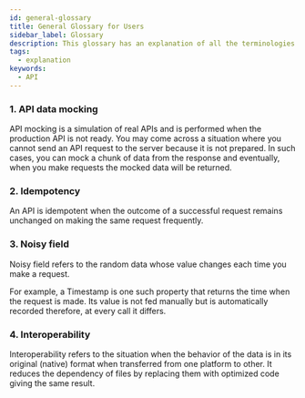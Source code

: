 ```yaml
---
id: general-glossary
title: General Glossary for Users
sidebar_label: Glossary
description: This glossary has an explanation of all the terminologies that beginners find difficult to understand at first glance.
tags:
  - explanation
keywords:
  - API
---
```


### 1. **API data mocking**

API mocking is a simulation of real APIs and is performed when the production API is not ready. You may come across a situation where you cannot send an API request to the server because it is not prepared. In such cases, you can mock a chunk of data from the response and eventually, when you make requests the mocked data will be returned.

### 2. **Idempotency**

An API is idempotent when the outcome of a successful request remains unchanged on making the same request frequently.

### 3. **Noisy field**

Noisy field refers to the random data whose value changes each time you make a request.

For example, a Timestamp is one such property that returns the time when the request is made. Its value is not fed manually but is automatically recorded therefore, at every call it differs.

### 4. **Interoperability**

Interoperability refers to the situation when the behavior of the data is in its original (native) format when transferred from one platform to other. It reduces the dependency of files by replacing them with optimized code giving the same result.
